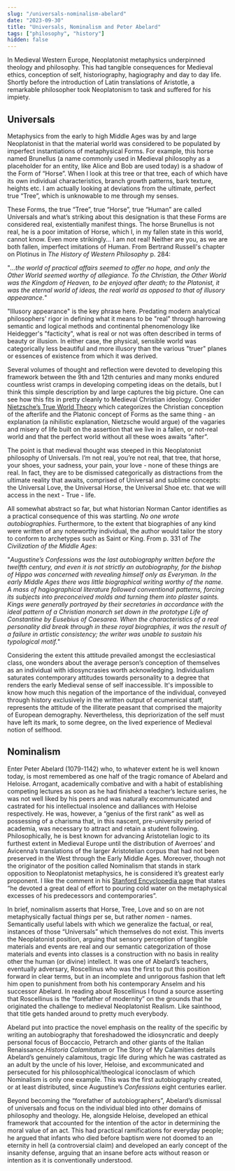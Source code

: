 ```yaml
---
slug: "/universals-nominalism-abelard"
date: "2023-09-30"
title: "Universals, Nominalism and Peter Abelard"
tags: ["philosophy", "history"]
hidden: false
---
```


In Medieval Western Europe, Neoplatonist metaphysics underpinned theology and philosophy. This had tangible consequences
for Medieval ethics, conception of self, historiography, hagiography and day to day life. Shortly before the
introduction of Latin translations of Aristotle, a remarkable philosopher took Neoplatonism to task and suffered
for his impiety.

## Universals

Metaphysics from the early to high Middle Ages was by and large Neoplatonist in that the material world was considered
to be populated by imperfect instantiations of metaphysical Forms. For example, this horse named Brunellus (a name
commonly used in Medieval philosophy as a placeholder for an entity, like Alice and Bob are used today) is a shadow
of the Form of “Horse”. When I look at this tree or that tree, each of which have its own individual characteristics,
branch growth patterns, bark texture, heights etc. I am actually looking at deviations from the ultimate, perfect true
“Tree”, which is unknowable to me through my senses. 

These Forms, the true “Tree”, true “Horse”, true “Human” are called Universals and what’s striking about this
designation is that these Forms are considered real, existentially manifest things. The horse Brunellus is not real, he
is a poor imitation of Horse, which I, in my fallen state in this world, cannot know. Even more strikingly… I am not
real! Neither are you, as we are both fallen, imperfect imitations of Human. From Bertrand Russell's chapter on Plotinus
in *The History of Western Philosophy* p. 284:

"*...the world of practical affairs seemed to offer no hope, and only the Other World seemed worthy of allegiance. To
the Christian, the Other World was the Kingdom of Heaven, to be enjoyed after death; to the Platonist, it was the
eternal world of ideas, the real world as opposed to that of illusory appearance.*"

"Illusory appearance" is the key phrase here. Predating modern analytical philosophers' rigor in defining what it means
to be "real" through harrowing semantic and logical methods and continental phenomenology like Heidegger's "facticity",
what is real or not was often described in terms of beauty or illusion. In either case, the physical, sensible world was
categorically less beautiful and more illusory than the various "truer" planes or essences of existence from which it
was derived.

Several volumes of thought and reflection were devoted to developing this framework between the 9th and 12th centuries and many monks endured countless wrist cramps in developing competing ideas on the details, but I think this simple description by and large captures the big picture. One can see how this fits in pretty cleanly to Medieval Christian ideology. Consider [Nietzsche’s True World Theory](https://plato.stanford.edu/entries/nietzsche/#WillPowe) which categorizes the Christian conception of the afterlife and the Platonic concept of Forms as the same thing - an explanation (a nihilistic explanation, Nietzsche would argue) of the vagaries and misery of life built on the assertion that we live in a fallen, or not-real world and that the perfect world without all these woes awaits “after”. 

The point is that medieval thought was steeped in this Neoplatonist philosophy of Universals. I’m not real, you’re not real, that tree, that horse, your shoes, your sadness, your pain, your love - none of these things are real. In fact, they are to be dismissed categorically as distractions from the ultimate reality that awaits, comprised of Universal and sublime concepts: the Universal Love, the Universal Horse, the Universal Shoe etc. that we will access in the next - True - life.

All somewhat abstract so far, but what historian Norman Cantor identifies as a practical consequence of this was startling. *No one
wrote autobiographies*. Furthermore, to the extent that biographies of any kind were written of any noteworthy
individual, the author would tailor the story to conform to archetypes such as Saint or King. From p. 331 of
*The Civilization of the Middle Ages*:

"*Augustine’s Confessions was the last autobiography written before the twelfth century, and even it is not strictly an
autobiography, for the bishop of Hippo was concerned with revealing himself only as Everyman. In the early Middle Ages
there was little biographical writing worthy of the name. A mass of hagiographical literature followed conventional
patterns, forcing its subjects into preconceived molds and turning them into plaster saints. Kings were generally
portrayed by their secretaries in accordance with the ideal pattern of a Christian monarch set down in the prototype
Life of Constantine by Eusebius of Caesarea. When the characteristics of a real personality did break through in these
royal biographies, it was the result of a failure in artistic consistency; the writer was unable to sustain his
typological motif.*"

Considering the extent this attitude prevailed amongst the ecclesiastical class, one wonders about the average person’s
conception of themselves as an individual with idiosyncrasies worth acknowledging. Individualism saturates contemporary
attitudes towards personality to a degree that renders the early Medieval sense of self inaccessible. It's impossible to
know how much this negation of the importance of the individual, conveyed through history exclusively in the written
output of ecumenical staff, represents the attitude of the illiterate peasant that comprised the majority of European
demography. Nevertheless, this depriorization of the self must have left its mark, to some degree, on the lived
experience of Medieval notion of selfhood.


## Nominalism

Enter Peter Abelard (1079-1142) who, to whatever extent he is well known today, is most remembered as one half of the tragic romance of Abelard and Heloise. Arrogant, academically combative and with a habit of establishing competing lectures as soon as he had finished a teacher’s lecture series, he was not well liked by his peers and was naturally excommunicated and castrated for his intellectual insolence and dalliances with Heloise respectively. He was, however, a “genius of the first rank” as well as possessing of a charisma that, in this nascent, pre-university period of academia, was necessary to attract and retain a student following. Philosophically, he is best known for advancing Aristotelian logic to its furthest extent in Medieval Europe until the distribution of Averroes’ and Avicenna’s translations of the larger Aristotelian corpus that had not been preserved in the West through the Early Middle Ages. Moreover, though not the originator of the position called Nominalism that stands in stark opposition to Neoplatonist metaphysics, he is considered it’s greatest early proponent. I like the comment in his [Stanford Encyclopedia page](https://plato.stanford.edu/entries/abelard/#Met) that states “he devoted a great deal of effort to pouring cold water on the metaphysical excesses of his predecessors and contemporaries”.

In brief, nominalism asserts that Horse, Tree, Love and so on are not metaphysically factual *things* per se, but rather
*nomen* - names. Semantically useful labels with which we generalize the factual, or real, instances of those “Universals”
which themselves do not exist. This inverts the Neoplatonist position, arguing that sensory perception of tangible
materials and events are real and our semantic categorization of those materials and events into classes is a
construction with no basis in reality other the human (or divine) intellect. It was one of Abelard’s teachers,
eventually adversary, Roscellinus who was the first to put this position forward in clear terms, but in an incomplete
and unrigorous fashion that left him open to punishment from both his contemporary Anselm and his successor Abelard. In
reading about Roscellinus I found a source asserting that Roscellinus is the “forefather of modernity” on the grounds
that he originated the challenge to medieval Neoplatonist Realism. Like sainthood, that title gets handed around to
pretty much everybody.

Abelard put into practice the novel emphasis on the reality of the specific by writing an autobiography that
foreshadowed the idiosyncratic and deeply personal focus of Boccaccio, Petrarch and other giants of the Italian
Renaissance.*Historia Calamitatum* or The Story of My Calamities details Abelard’s genuinely calamitous, tragic life
during which he was castrated as an adult by the uncle of his lover, Heloise, and excommunicated and persecuted for his
philosophical/theological iconoclasm of which Nominalism is only one example. This was the first autobiography created,
or at least distributed, since Augustine’s *Confessions* eight centuries earlier.

Beyond becoming the “forefather of autobiographers”, Abelard’s dismissal of universals and focus on the individual bled into other domains of philosophy and theology. He, alongside Heloise, developed an ethical framework that accounted for the intention of the actor in determining the moral value of an act. This had practical ramifications for everyday people; he argued that infants who died before baptism were not doomed to an eternity in hell (a controversial claim) and developed an early concept of the insanity defense, arguing that an insane before acts without reason or intention as it is conventionally understood.
